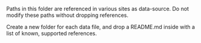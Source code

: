 Paths in this folder are referenced in various sites as data-source.
Do not modify these paths without dropping references.

Create a new folder for each data file, and drop a README.md inside with a list of known, supported references.
